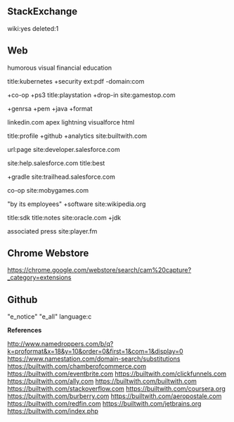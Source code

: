 ## StackExchange

wiki:yes deleted:1

## Web

humorous visual financial education

title:kubernetes +security ext:pdf -domain:com

+co-op +ps3  title:playstation +drop-in site:gamestop.com

+genrsa +pem +java +format

linkedin.com apex lightning visualforce html

title:profile +github +analytics site:builtwith.com

url:page site:developer.salesforce.com

site:help.salesforce.com title:best

+gradle site:trailhead.salesforce.com

co-op site:mobygames.com

"by its employees" +software site:wikipedia.org

title:sdk title:notes site:oracle.com +jdk

associated press site:player.fm

## Chrome Webstore

https://chrome.google.com/webstore/search/cam%20capture?_category=extensions

## Github

"e_notice" "e_all" language:c

**References**

http://www.namedroppers.com/b/q?k=proformat&x=18&y=10&order=0&first=1&com=1&display=0
https://www.namestation.com/domain-search/substitutions
https://builtwith.com/chamberofcommerce.com
https://builtwith.com/eventbrite.com
https://builtwith.com/clickfunnels.com
https://builtwith.com/ally.com
https://builtwith.com/builtwith.com
https://builtwith.com/stackoverflow.com
https://builtwith.com/coursera.org
https://builtwith.com/burberry.com
https://builtwith.com/aeropostale.com
https://builtwith.com/redfin.com
https://builtwith.com/jetbrains.org
https://builtwith.com/index.php